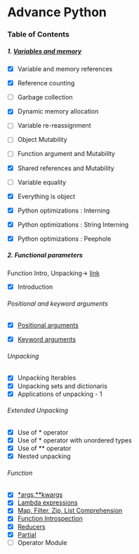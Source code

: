# Advance Python

### Table of Contents

##### 1. [Variables and memory](https://github.com/amit9838/Python-Advance/blob/master/Variables_Memory/variables_memory.ipynb)

- [x] Variable and memory references
- [x] Reference counting
- [ ] Garbage collection
- [x] Dynamic memory allocation
- [ ] Variable re-reassignment
- [ ] Object Mutability
- [ ] Function argument and Mutability
- [x] Shared references and Mutability
- [ ] Variable equality
- [x] Everything is object
- [x] Python optimizations : Interning
- [x] Python optimizations : String Interning
- [x] Python optimizations : Peephole



##### 2. Functional parameters
Function Intro,
Unpacking->
[link](https://github.com/amit9838/Python-Advance/blob/master/Functions/functional_parameters.ipynb)

- [x] Introduction

###### Positional and keyword arguments
- [x] [Positional arguments](https://github.com/amit9838/Python-Advance/blob/master/Functions/args.ipynb)
- [x] [Keyword arguments](https://github.com/amit9838/Python-Advance/blob/master/Functions/kwargs.ipynb)


###### Unpacking
- [x] Unpacking Iterables
- [x] Unpacking sets and dictionaris
- [x] Applications of unpacking - 1

###### Extended Unpacking
- [x] Use of  * operator
- [x] Use of  * operator with unordered types
- [x] Use of  ** operator
- [x] Nested unpacking

###### Function
- [x] [*args,**kwargs](https://github.com/amit9838/Python-Advance/blob/master/Functions/functional_parameters.ipynb)
- [x] [Lambda expressions](https://github.com/amit9838/Python-Advance/blob/master/Functions/lambda_functions.ipynb)
- [x] [Map, Filter, Zip, List Comprehension](https://github.com/amit9838/Python-Advance/blob/master/Functions/map_filter_zip_list-comprehension.ipynb)
- [x] [Function Introspection](https://github.com/amit9838/Python-Advance/blob/master/Functions/function_introspection.ipynb)
- [x] [Reducers](https://github.com/amit9838/Python-Advance/blob/master/Functions/reduce.ipynb)
- [x] [Partial](https://github.com/amit9838/Python-Advance/blob/master/Functions/partials.ipynb)
- [ ] Operator Module